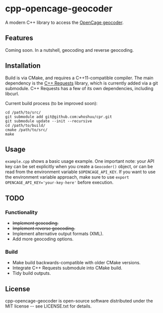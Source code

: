 # cpp-opencage-geocoder
A modern C++ library to access the [OpenCage geocoder](https://opencagedata.com/).

## Features
Coming soon. In a nutshell, geocoding and reverse geocoding.

## Installation
Build is via CMake, and requires a C++11-compatible compiler. The main dependency is the [C++ Requests](https://github.com/whoshuu/cpr) library, which is currently added via a git submodule. C++ Requests has a few of its own dependencies, including libcurl.

Current build process (to be improved soon): 
```
cd /path/to/src/
git submodule add git@github.com:whoshuu/cpr.git
git submodule update --init --recursive
cd /path/to/build/
cmake /path/to/src/
make
```

## Usage
`example.cpp` shows a basic usage example. One important note: your API key can be set explicitly when you create a `Geocoder()` object, or can be read from the environment variable `$OPENCAGE_API_KEY`. If you want to use the environment variable approach, make sure to use `export OPENCAGE_API_KEY='your-key-here'` before execution.

## TODO
### Functionality
* ~~Implement geocoding.~~
* ~~Implement reverse geocoding.~~
* Implement alternative output formats (XML).
* Add more geocoding options.

### Build
* Make build backwards-compatible with older CMake versions.
* Integrate C++ Requests submodule into CMake build.
* Tidy build outputs.

## License
cpp-opencage-geocoder is open-source software distributed under the MIT license -- see LICENSE.txt for details.
